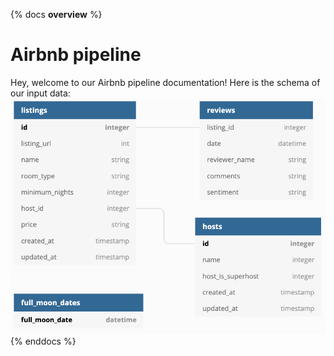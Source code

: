 {% docs __overview__ %}
# Airbnb pipeline
Hey, welcome to our Airbnb pipeline documentation!
Here is the schema of our input data:
![input schema](/assets/input_schema.png)
{% enddocs %}